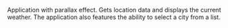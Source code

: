 Application with parallax effect. Gets location data and displays the current weather. The application also features the ability to select a city from a list.
